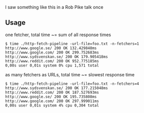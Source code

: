 I saw something like this in a Rob Pike talk once

## Usage

one fetcher, total time ~= sum of all response times

```
$ time ./http-fetch-pipeline -url-file=foo.txt -n-fetchers=1
http://www.google.se/ 200 OK 132.429848ms
http://www.google.com/ 200 OK 299.752683ms
http://www.sydsvenskan.se/ 200 OK 179.905418ms
http://www.reddit.com/ 200 OK 952.775185ms
0,00s user 0,01s system 0% cpu 1,571 total
```

as many fetchers as URLs, total time ~= slowest response time

```
$ time ./http-fetch-pipeline -url-file=foo.txt -n-fetchers=4 
http://www.sydsvenskan.se/ 200 OK 177.215048ms
http://www.reddit.com/ 200 OK 187.527693ms
http://www.google.se/ 200 OK 195.735808ms
http://www.google.com/ 200 OK 297.999011ms
0,00s user 0,01s system 4% cpu 0,304 total
```



